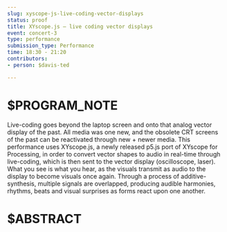 ```yaml
---
slug: xyscope-js-live-coding-vector-displays
status: proof
title: XYscope.js – live coding vector displays
event: concert-3
type: performance
submission_type: Performance
time: 18:30 - 21:20
contributors:
- person: $davis-ted

---
```


# $PROGRAM_NOTE

Live-coding goes beyond the laptop screen and onto that analog vector display of
the past. All media was one new, and the obsolete CRT screens of the past can
be reactivated through new + newer media. This performance uses XYscope.js,
a newly released p5.js port of XYscope for Processing, in order to convert vector
shapes to audio in real-time through live-coding, which is then sent to the vector
display (oscilloscope, laser). What you see is what you hear, as the visuals
transmit as audio to the display to become visuals once again. Through a
process of additive-synthesis, multiple signals are overlapped, producing audible
harmonies, rhythms, beats and visual surprises as forms react upon one another.

# $ABSTRACT




